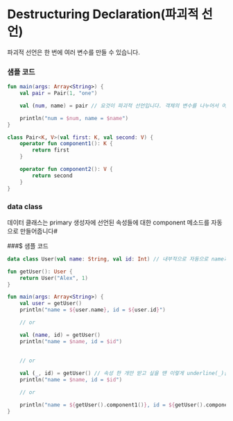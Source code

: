 # Destructuring Declaration(파괴적 선언)
파괴적 선언은 한 번에 여러 변수를 만들 수 있습니다.

### 샘플 코드
```kotlin
fun main(args: Array<String>) {
    val pair = Pair(1, "one")

    val (num, name) = pair // 요것이 파괴적 선언입니다. 객체의 변수를 나누어서 여러 변수에 담을 수 있죠.

    println("num = $num, name = $name")
}

class Pair<K, V>(val first: K, val second: V) {
    operator fun component1(): K {
        return first
    }

    operator fun component2(): V {
        return second
    }
}
```

### data class
데이터 클래스는 primary 생성자에 선언된 속성들에 대한 component 메소드를 자동으로 만들어줍니다#

###$ 샘플 코드
```kotlin
data class User(val name: String, val id: Int) // 내부적으로 자동으로 name과 id의 component 메소드를 만들어줍니다.

fun getUser(): User {
    return User("Alex", 1)
}

fun main(args: Array<String>) {
    val user = getUser()
    println("name = ${user.name}, id = ${user.id}")

    // or

    val (name, id) = getUser()
    println("name = $name, id = $id")
	
	
    // or

    val (_, id) = getUser() // 속성 한 개만 받고 싶을 땐 이렇게 underline(_)을 쓸 수 있습니다.
    println("name = $name, id = $id")

    // or

    println("name = ${getUser().component1()}, id = ${getUser().component2()}")
}

```

